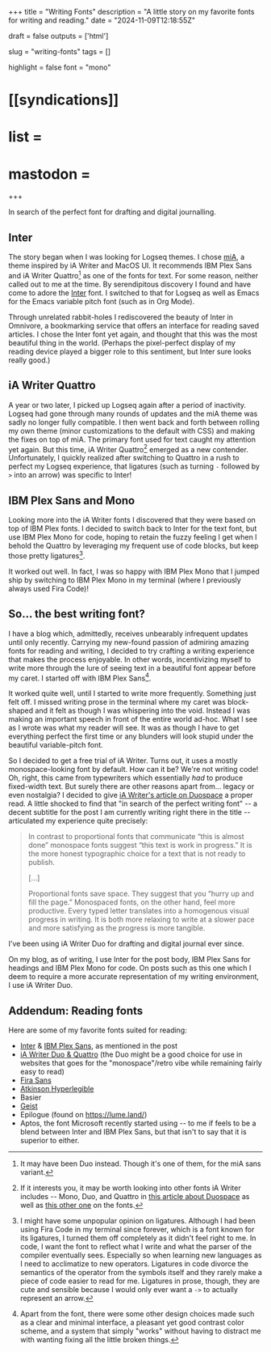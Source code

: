 +++
title = "Writing Fonts"
description = "A little story on my favorite fonts for writing and reading."
date = "2024-11-09T12:18:55Z"

draft = false
outputs = ['html']

slug = "writing-fonts"
tags = []

highlight = false
font = "mono"

# [[syndications]]
# list =
# mastodon =
+++

In search of the perfect font for drafting and digital journalling.

## Inter

The story began when I was looking for Logseq themes. I chose [miA](https://github.com/playerofgames/logseq-mia-theme), a theme inspired by iA Writer and MacOS UI. It recommends IBM Plex Sans and iA Writer Quattro[^quattro-or-duo] as one of the fonts for text. For some reason, neither called out to me at the time. By serendipitous discovery I found and have come to adore the [Inter](https://rsms.me/inter/) font. I switched to that for Logseq as well as Emacs for the Emacs variable pitch font (such as in Org Mode).

[^quattro-or-duo]: It may have been Duo instead. Though it's one of them, for the miA sans variant.

Through unrelated rabbit-holes I rediscovered the beauty of Inter in Omnivore, a bookmarking service that offers an interface for reading saved articles. I chose the Inter font yet again, and thought that this was the most beautiful thing in the world. (Perhaps the pixel-perfect display of my reading device played a bigger role to this sentiment, but Inter sure looks really good.)

## iA Writer Quattro

A year or two later, I picked up Logseq again after a period of inactivity. Logseq had gone through many rounds of updates and the miA theme was sadly no longer fully compatible. I then went back and forth between rolling my own theme (minor customizations to the default with CSS) and making the fixes on top of miA. The primary font used for text caught my attention yet again. But this time, iA Writer Quattro[^more-about-ia-fonts] emerged as a new contender. Unfortunately, I quickly realized after switching to Quattro in a rush to perfect my Logseq experience, that ligatures (such as turning `-` followed by `>` into an arrow) was specific to Inter! 

[^more-about-ia-fonts]: If it interests you, it may be worth looking into other fonts iA Writer includes -- Mono, Duo, and Quattro in [this article about Duospace](https://ia.net/topics/in-search-of-the-perfect-writing-font) as well as [this other one](https://ia.net/topics/a-typographic-christmas) on the fonts.


## IBM Plex Sans and Mono

Looking more into the iA Writer fonts I discovered that they were based on top of IBM Plex fonts. I decided to switch back to Inter for the text font, but use IBM Plex Mono for code, hoping to retain the fuzzy feeling I get when I behold the Quattro by leveraging my frequent use of code blocks, but keep those pretty ligatures[^ligatures].

[^ligatures]: I might have some unpopular opinion on ligatures. Although I had been using Fira Code in my terminal since forever, which is a font known for its ligatures, I turned them off completely as it didn't feel right to me. In code, I want the font to reflect what I write and what the parser of the compiler eventually sees. Especially so when learning new languages as I need to acclimatize to new operators. Ligatures in code divorce the semantics of the operator from the symbols itself and they rarely make a piece of code easier to read for me. Ligatures in prose, though, they are cute and sensible because I would only ever want a `->` to actually represent an arrow.


It worked out well. In fact, I was so happy with IBM Plex Mono that I jumped ship by switching to IBM Plex Mono in my terminal (where I previously always used Fira Code)!

## So... the best writing font?

I have a blog which, admittedly, receives unbearably infrequent updates until only recently. Carrying my new-found passion of admiring amazing fonts for reading and writing, I decided to try crafting a writing experience that makes the process enjoyable. In other words, incentivizing myself to write more through the lure of seeing text in a beautiful font appear before my caret. I started off with IBM Plex Sans[^writing-experience-other-than-font].

[^writing-experience-other-than-font]: Apart from the font, there were some other design choices made such as a clear and minimal interface, a pleasant yet good contrast color scheme, and a system that simply "works" without having to distract me with wanting fixing all the little broken things.

It worked quite well, until I started to write more frequently. Something just felt off. I missed writing prose in the terminal where my caret was block-shaped and it felt as though I was whispering into the void. Instead I was making an important speech in front of the entire world ad-hoc. What I see as I wrote was what my reader will see. It was as though I have to get everything perfect the first time or any blunders will look stupid under the beautiful variable-pitch font.

So I decided to get a free trial of iA Writer. Turns out, it uses a mostly monospace-looking font by default. How can it be? We're not writing code! Oh, right, this came from typewriters which essentially *had* to produce fixed-width text. But surely there are other reasons apart from... legacy or even nostalgia? I decided to give [iA Writer's article on Duospace](http://ia.net/topics/in-search-of-the-perfect-writing-font/) a proper read. A little shocked to find that "in search of the perfect writing font" -- a decent subtitle for the post I am currently writing right there in the title -- articulated my experience quite precisely:

> In contrast to proportional fonts that communicate “this is almost done” monospace fonts suggest “this text is work in progress.” It is the more honest typographic choice for a text that is not ready to publish.
> 
> [...]
> 
> Proportional fonts save space. They suggest that you “hurry up and fill the page.” Monospaced fonts, on the other hand, feel more productive. Every typed letter translates into a homogenous visual progress in writing. It is both more relaxing to write at a slower pace and more satisfying as the progress is more tangible.

I've been using iA Writer Duo for drafting and digital journal ever since.

On my blog, as of writing, I use Inter for the post body, IBM Plex Sans for headings and IBM Plex Mono for code. On posts such as this one which I deem to require a more accurate representation of my writing environment, I use iA Writer Duo.


## Addendum: Reading fonts

Here are some of my favorite fonts suited for reading:
- [Inter](https://rsms.me/inter/) & [IBM Plex Sans](https://www.ibm.com/plex/), as mentioned in the post
- [iA Writer Duo & Quattro](https://github.com/iaolo/iA-Fonts) (the Duo might be a good choice for use in websites that goes for the "monospace"/retro vibe while remaining fairly easy to read)
- [Fira Sans](https://en.wikipedia.org/wiki/Fira_(typeface))
- [Atkinson Hyperlegible](https://en.wikipedia.org/wiki/Atkinson_Hyperlegible)
- Basier
- [Geist](https://vercel.com/font)
- Epilogue (found on https://lume.land/)
- Aptos, the font Microsoft recently started using -- to me if feels to be a blend between Inter and IBM Plex Sans, but that isn't to say that it is superior to either.
